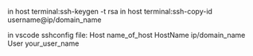 in host terminal:ssh-keygen -t rsa
in host terminal:ssh-copy-id username@ip/domain_name 

in vscode sshconfig file:
	Host name_of_host
  		HostName ip/domain_name
  		User your_user_name



